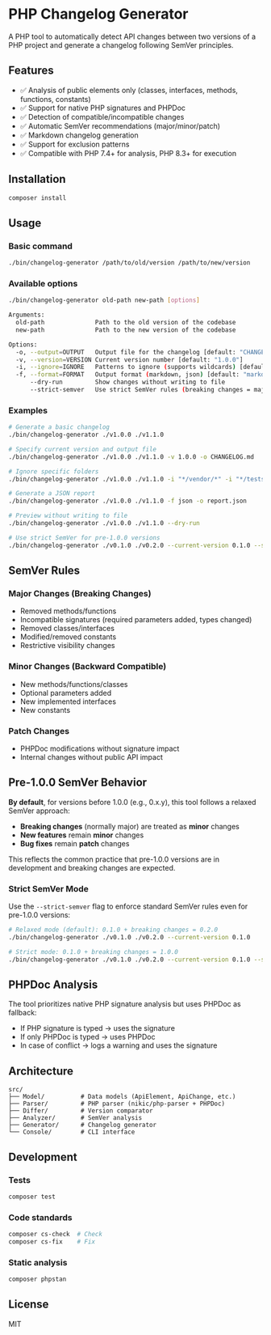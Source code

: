 # PHP Changelog Generator

A PHP tool to automatically detect API changes between two versions of a PHP project and generate a changelog following SemVer principles.

## Features

- ✅ Analysis of public elements only (classes, interfaces, methods, functions, constants)
- ✅ Support for native PHP signatures and PHPDoc
- ✅ Detection of compatible/incompatible changes
- ✅ Automatic SemVer recommendations (major/minor/patch)
- ✅ Markdown changelog generation
- ✅ Support for exclusion patterns
- ✅ Compatible with PHP 7.4+ for analysis, PHP 8.3+ for execution

## Installation

```bash
composer install
```

## Usage

### Basic command

```bash
./bin/changelog-generator /path/to/old/version /path/to/new/version
```

### Available options

```bash
./bin/changelog-generator old-path new-path [options]

Arguments:
  old-path              Path to the old version of the codebase
  new-path              Path to the new version of the codebase

Options:
  -o, --output=OUTPUT   Output file for the changelog [default: "CHANGELOG.md"]
  -v, --version=VERSION Current version number [default: "1.0.0"]
  -i, --ignore=IGNORE   Patterns to ignore (supports wildcards) [default: ["*/vendor/*", "*/tests/*", "*/test/*"]] (multiple values allowed)
  -f, --format=FORMAT   Output format (markdown, json) [default: "markdown"]
      --dry-run         Show changes without writing to file
      --strict-semver   Use strict SemVer rules (breaking changes = major even for pre-1.0.0)
```

### Examples

```bash
# Generate a basic changelog
./bin/changelog-generator ./v1.0.0 ./v1.1.0

# Specify current version and output file
./bin/changelog-generator ./v1.0.0 ./v1.1.0 -v 1.0.0 -o CHANGELOG.md

# Ignore specific folders
./bin/changelog-generator ./v1.0.0 ./v1.1.0 -i "*/vendor/*" -i "*/tests/*" -i "*/examples/*"

# Generate a JSON report
./bin/changelog-generator ./v1.0.0 ./v1.1.0 -f json -o report.json

# Preview without writing to file
./bin/changelog-generator ./v1.0.0 ./v1.1.0 --dry-run

# Use strict SemVer for pre-1.0.0 versions
./bin/changelog-generator ./v0.1.0 ./v0.2.0 --current-version 0.1.0 --strict-semver
```

## SemVer Rules

### **Major** Changes (Breaking Changes)
- Removed methods/functions
- Incompatible signatures (required parameters added, types changed)
- Removed classes/interfaces
- Modified/removed constants
- Restrictive visibility changes

### **Minor** Changes (Backward Compatible)
- New methods/functions/classes
- Optional parameters added
- New implemented interfaces
- New constants

### **Patch** Changes
- PHPDoc modifications without signature impact
- Internal changes without public API impact

## Pre-1.0.0 SemVer Behavior

**By default**, for versions before 1.0.0 (e.g., 0.x.y), this tool follows a relaxed SemVer approach:

- **Breaking changes** (normally major) are treated as **minor** changes
- **New features** remain **minor** changes  
- **Bug fixes** remain **patch** changes

This reflects the common practice that pre-1.0.0 versions are in development and breaking changes are expected.

### Strict SemVer Mode

Use the `--strict-semver` flag to enforce standard SemVer rules even for pre-1.0.0 versions:

```bash
# Relaxed mode (default): 0.1.0 + breaking changes = 0.2.0
./bin/changelog-generator ./v0.1.0 ./v0.2.0 --current-version 0.1.0

# Strict mode: 0.1.0 + breaking changes = 1.0.0
./bin/changelog-generator ./v0.1.0 ./v0.2.0 --current-version 0.1.0 --strict-semver
```

## PHPDoc Analysis

The tool prioritizes native PHP signature analysis but uses PHPDoc as fallback:

- If PHP signature is typed → uses the signature
- If only PHPDoc is typed → uses PHPDoc
- In case of conflict → logs a warning and uses the signature

## Architecture

```
src/
├── Model/          # Data models (ApiElement, ApiChange, etc.)
├── Parser/         # PHP parser (nikic/php-parser + PHPDoc)
├── Differ/         # Version comparator
├── Analyzer/       # SemVer analysis
├── Generator/      # Changelog generator
└── Console/        # CLI interface
```

## Development

### Tests

```bash
composer test
```

### Code standards

```bash
composer cs-check  # Check
composer cs-fix    # Fix
```

### Static analysis

```bash
composer phpstan
```

## License

MIT
